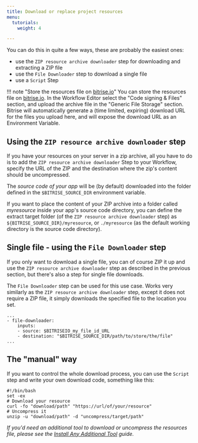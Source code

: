 ```yaml
---
title: Download or replace project resources
menu:
  tutorials:
    weight: 4

---
```

You can do this in quite a few ways, these are probably the easiest ones:

* use the `ZIP resource archive downloader` step for downloading and extracting a ZIP file
* use the `File Downloader` step to download a single file
* use a `Script` Step

!!! note "Store the resources file on [bitrise.io](https://www.bitrise.io)"
    You can store the resources file on [bitrise.io](https://www.bitrise.io).
    In the Workflow Editor select the "Code signing & Files" section,
    and upload the archive file in the "Generic File Storage" section.
    Bitrise will automatically generate a (time limited, expiring) download URL
    for the files you upload here, and will expose the download URL
    as an Environment Variable.

## Using the `ZIP resource archive downloader` step

If you have your resources on your server in a zip archive, all you have to do
is to add the `ZIP resource archive downloader` Step to your Workflow,
specify the URL of the ZIP and the destination where the zip's content should be uncompressed.

The _source code of your app_ will be (by default) downloaded into the folder
defined in the `$BITRISE_SOURCE_DIR` environment variable.

If you want to place the content of your ZIP archive into a folder called *myresource*
inside your app's source code directory, you can define the extract target folder
(of the `ZIP resource archive downloader` step) as `${BITRISE_SOURCE_DIR}/myresource`,
or `./myresource` (as the default working directory is the source code directory).


## Single file - using the `File Downloader` step

If you only want to download a single file, you can of course ZIP it up and
use the `ZIP resource archive downloader` step as described in the previous section,
but there's also a step for single file downloads.

The `File Downloader` step can be used for this use case. Works very similarly as the
`ZIP resource archive downloader` step, except it does not require a ZIP file,
it simply downloads the specified file to the location you set.


```
...
- file-downloader:
    inputs:
    - source: $BITRISEIO_my_file_id_URL
    - destination: "$BITRISE_SOURCE_DIR/path/to/store/the/file"
...
```


## The "manual" way

If you want to control the whole download process, you can use the `Script` step
and write your own download code, something like this:

```
#!/bin/bash
set -ex
# Download your resource
curl -fo "download/path" "https://url/of/your/resource"
# Uncompress it
unzip -u "download/path" -d "uncompress/target/path"
```

_If you'd need an additional tool to download or uncompress the resources file,
please see the [Install Any Additional Tool](/tips-and-tricks/install-additional-tools/) guide._